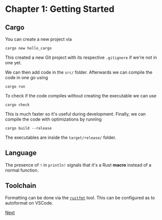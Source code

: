 # Chapter 1: Getting Started

## Cargo

You can create a new project via

```
cargo new hello_cargo
```

This created a new Git project with its respective `.gitignore` if we're not in one yet.

We can then add code in the `src/` folder. Afterwards we can compile the code in one go
using

```
cargo run
```

To check if the code compiles without creating the executable we can use

```
cargo check
```

This is much faster so it's useful during development. Finally, we can compile the code
with optimizations by running

```
cargo build --release
```

The executables are inside the `target/release/` folder.

## Language

The presence of `!` in `println!` signals that it's a Rust **macro** instead of a
normal function.

## Toolchain

Formatting can be done via the [`rustfmt`](https://wiki.archlinux.org/index.php/rust#Rustfmt)
tool. This can be configured as to autoformat on VSCode.

[Next](/02-guessing-game/guessing_game)
